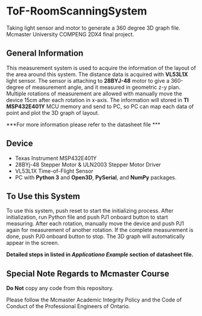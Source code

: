 # ToF-RoomScanningSystem
Taking light sensor and motor to generate a 360 degree 3D graph file. Mcmaster University COMPENG 2DX4 final project.


## General Information

This measurement system is used to acquire the information of the layout of the area around this system.  The distance data is acquired with **VL53L1X** light sensor.  The sensor is attaching to **28BYJ-48** motor to give a 360-degree of measurement angle, and it measured in geometric z-y plan.  Multiple rotations of measurement are allowed with manually move the device 15cm after each rotation in x-axis. The information will stored in **TI MSP432E401Y** MCU memory and send to PC, so PC can map each data of point and plot the 3D graph of layout. 

***For more information please refer to the datasheet file ***

## Device 

* Texas Instrument MSP432E401Y
* 28BYj-48 Stepper Motor & ULN2003 Stepper Motor Driver
* VL53L1X Time-of-Flight Sensor
* PC with **Python 3** and **Open3D**, **PySerial**, and **NumPy** packages. 

## To Use this System

To use this system, push reset to start the initializing process. After initialization, run Python file and push PJ1 onboard button to start measuring. After each rotation, manually move the device and push PJ1 again for measurement of another rotation. If the complete measurement is done, push PJ0 onboard button to stop.  The 3D graph will automatically appear in the screen. 

**Detailed steps in listed in *Applicationo Example* section of datasheet file.**

## Special Note Regards to Mcmaster Course

**Do Not** copy any code from this repository.

Please follow the Mcmaster Academic Integrity Policy and the Code of Conduct of the Professional Engineers of Ontario.

